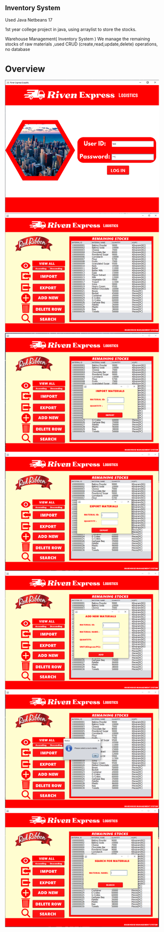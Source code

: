 ## Inventory System

Used Java Netbeans 17

1st year college project in java, using arraylist to store the stocks.

Warehouse Management( Inventory System ) 
We manage the remaining stocks of raw materials ,used CRUD (create,read,update,delete) operations, no database

# Overview

![Website Overview](img-thumb/1.png)
![Website Overview](img-thumb/2.png)
![Website Overview](img-thumb/3.png)
![Website Overview](img-thumb/4.png)
![Website Overview](img-thumb/5.png)
![Website Overview](img-thumb/6.png)
![Website Overview](img-thumb/7.png)

